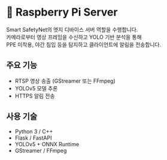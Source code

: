 # 📡 Raspberry Pi Server

Smart SafetyNet의 엣지 디바이스 서버 역할을 수행합니다.  
카메라로부터 영상 프레임을 수신하고 YOLO 기반 분석을 통해  
PPE 미착용, 야간 침입 등을 탐지하고 클라이언트에 알림을 전송합니다.

## 주요 기능
- RTSP 영상 송출 (GStreamer 또는 FFmpeg)
- YOLOv5 모델 추론
- HTTPS 알림 전송

## 사용 기술
- Python 3 / C++
- Flask / FastAPI
- YOLOv5 + ONNX Runtime
- GStreamer / FFmpeg

